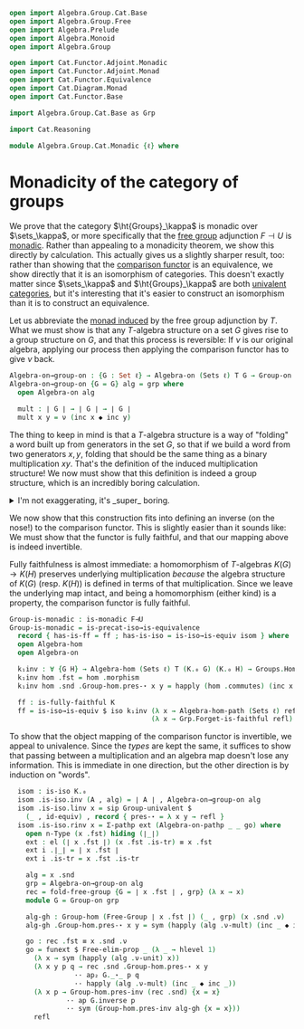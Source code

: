 ```agda
open import Algebra.Group.Cat.Base
open import Algebra.Group.Free
open import Algebra.Prelude
open import Algebra.Monoid
open import Algebra.Group

open import Cat.Functor.Adjoint.Monadic
open import Cat.Functor.Adjoint.Monad
open import Cat.Functor.Equivalence
open import Cat.Diagram.Monad
open import Cat.Functor.Base

import Algebra.Group.Cat.Base as Grp

import Cat.Reasoning

module Algebra.Group.Cat.Monadic {ℓ} where
```

<!--
```agda
private
  F : Functor (Sets ℓ) (Groups ℓ)
  F = universal-maps→L (Grp.Forget {ℓ = ℓ}) Free-universal-maps

  F⊣U : F ⊣ _
  F⊣U = universal-maps→L⊣R (Grp.Forget {ℓ = ℓ}) Free-universal-maps

  K = Comparison F⊣U

  T : Monad (Sets ℓ)
  T = Adjunction→Monad F⊣U
  module F = Functor F
  module T = Monad T
  module K = Functor K
  module Sets^T = Cat.Reasoning (Eilenberg-Moore (Sets ℓ) T)
```
-->

# Monadicity of the category of groups

We prove that the category $\ht{Groups}_\kappa$ is monadic over
$\sets_\kappa$, or more specifically that the [free group] adjunction $F
\dashv U$ is [monadic]. Rather than appealing to a monadicity theorem,
we show this directly by calculation. This actually gives us a slightly
sharper result, too: rather than showing that the [comparison functor]
is an equivalence, we show directly that it is an isomorphism of
categories. This doesn't exactly matter since $\sets_\kappa$ and
$\ht{Groups}_\kappa$ are both [univalent categories], but it's interesting
that it's easier to construct an isomorphism than it is to construct an
equivalence.

[free group]: Algebra.Group.Free.html
[monadic]: Cat.Functor.Adjoint.Monadic.html
[comparison functor]: Cat.Functor.Adjoint.Monadic.html#Comparison
[univalent categories]: Cat.Univalent.html

Let us abbreviate the [monad induced] by the free group adjunction by
$T$. What we must show is that any $T$-algebra structure on a set $G$
gives rise to a group structure on $G$, and that this process is
reversible: If $\nu$ is our original algebra, applying our process then
applying the comparison functor has to give $\nu$ back.

[monad induced]: Cat.Functor.Adjoint.Monad.html

```agda
Algebra-on→group-on : {G : Set ℓ} → Algebra-on (Sets ℓ) T G → Group-on ∣ G ∣
Algebra-on→group-on {G = G} alg = grp where
  open Algebra-on alg

  mult : ∣ G ∣ → ∣ G ∣ → ∣ G ∣
  mult x y = ν (inc x ◆ inc y)
```

The thing to keep in mind is that a $T$-algebra structure is a way of
"folding" a word built up from generators in the set $G$, so that if we
build a word from two generators $x, y$, folding that should be the same
thing as a binary multiplication $xy$. That's the definition of the
induced multiplication structure! We now must show that this definition
is indeed a group structure, which is an incredibly boring calculation.

<details>
<summary>I'm not exaggerating, it's _super_ boring.</summary>

```agda
  abstract
    assoc : ∀ x y z → mult (mult x y) z ≡ mult x (mult y z)
    assoc x y z =
      ν (inc (ν (inc x ◆ inc y)) ◆ inc z)                ≡⟨ (λ i → ν (inc (ν (inc x ◆ inc y)) ◆ inc (ν-unit (~ i) z))) ⟩
      ν (inc (ν (inc x ◆ inc y)) ◆ inc (ν (inc z)))      ≡⟨ happly ν-mult (inc _ ◆ inc _) ⟩
      ν (T.mult.η G (inc (inc x ◆ inc y) ◆ inc (inc z))) ≡⟨ ap ν (f-assoc _ _ _) ⟩
      ν (T.mult.η G (inc (inc x) ◆ inc (inc y ◆ inc z))) ≡˘⟨ happly ν-mult (inc _ ◆ inc _) ⟩
      ν (inc (ν (inc x)) ◆ inc (ν (inc y ◆ inc z)))      ≡⟨ (λ i → ν (inc (ν-unit i x) ◆ inc (ν (inc y ◆ inc z)))) ⟩
      ν (inc x ◆ inc (ν (inc y ◆ inc z)))                ∎

    invl : ∀ x → mult (ν (inv (inc x))) x ≡ ν nil
    invl x =
      ν (inc (ν (inv (inc x))) ◆ inc x)                ≡⟨ (λ i → ν (inc (ν (inv (inc x))) ◆ inc (ν-unit (~ i) x))) ⟩
      ν (inc (ν (inv (inc x))) ◆ inc (ν (inc x)))      ≡⟨ happly ν-mult (inc _ ◆ inc _) ⟩
      ν (T.mult.η G (inc (inv (inc x)) ◆ inc (inc x))) ≡⟨ ap ν (f-invl _) ⟩
      ν (T.mult.η G (inc nil))                         ≡⟨⟩
      ν nil                                            ∎

    invr : ∀ x → mult x (ν (inv (inc x))) ≡ ν nil
    invr x =
      ν (inc x ◆ inc (ν (inv (inc x))))                ≡⟨ (λ i → ν (inc (ν-unit (~ i) x) ◆ inc (ν (inv (inc x))))) ⟩
      ν (inc (ν (inc x)) ◆ inc (ν (inv (inc x))))      ≡⟨ happly ν-mult (inc _ ◆ inc _) ⟩
      ν (T.mult.η G (inc (inc x) ◆ inc (inv (inc x)))) ≡⟨ ap ν (f-invr _) ⟩
      ν (T.mult.η G (inc nil))                         ≡⟨⟩
      ν nil                                            ∎

    idl′ : ∀ x → mult (ν nil) x ≡ x
    idl′ x =
      ν (inc (ν nil) ◆ inc x)            ≡⟨ (λ i → ν (inc (ν nil) ◆ inc (ν-unit (~ i) x))) ⟩
      ν (inc (ν nil) ◆ inc (ν (inc x)))  ≡⟨ happly ν-mult (inc _ ◆ inc _) ⟩
      ν (T.mult.η G (nil ◆ inc (inc x))) ≡⟨ ap ν (f-idl _) ⟩
      ν (inc x)                          ≡⟨ happly ν-unit x ⟩
      x                                  ∎

  grp : Group-on ∣ G ∣
  grp .Group-on._⋆_ = mult
  grp .Group-on.has-is-group = to-group-on fg .Group-on.has-is-group where
    fg : make-group ∣ G ∣
    fg .make-group.group-is-set = G .is-tr
    fg .make-group.unit = ν nil
    fg .make-group.mul = mult
    fg .make-group.inv x = ν (inv (inc x))
    fg .make-group.assoc = assoc
    fg .make-group.invl = invl
    fg .make-group.invr = invr
    fg .make-group.idl = idl′
```
</details>

We now show that this construction fits into defining an inverse (on the
nose!) to the comparison functor. This is slightly easier than it sounds
like: We must show that the functor is fully faithful, and that our
mapping above is indeed invertible.

Fully faithfulness is almost immediate: a homomorphism of $T$-algebras
$K(G) \to K(H)$ preserves underlying multiplication _because_ the
algebra structure of $K(G)$ (resp. $K(H)$) is defined in terms of that
multiplication. Since we leave the underlying map intact, and being a
homomorphism (either kind) is a property, the comparison functor is
fully faithful.

```agda
Group-is-monadic : is-monadic F⊣U
Group-is-monadic = is-precat-iso→is-equivalence
  record { has-is-ff = ff ; has-is-iso = is-iso→is-equiv isom } where
  open Algebra-hom
  open Algebra-on

  k₁inv : ∀ {G H} → Algebra-hom (Sets ℓ) T (K.₀ G) (K.₀ H) → Groups.Hom G H
  k₁inv hom .fst = hom .morphism
  k₁inv hom .snd .Group-hom.pres-⋆ x y = happly (hom .commutes) (inc x ◆ inc y)

  ff : is-fully-faithful K
  ff = is-iso→is-equiv $ iso k₁inv (λ x → Algebra-hom-path (Sets ℓ) refl)
                                   (λ x → Grp.Forget-is-faithful refl)
```

To show that the object mapping of the comparison functor is invertible,
we appeal to univalence. Since the _types_ are kept the same, it
suffices to show that passing between a multiplication and an algebra
map doesn't lose any information. This is immediate in one direction,
but the other direction is by induction on "words".

```agda
  isom : is-iso K.₀
  isom .is-iso.inv (A , alg) = ∣ A ∣ , Algebra-on→group-on alg
  isom .is-iso.linv x = sip Group-univalent $
    (_ , id-equiv) , record { pres-⋆ = λ x y → refl }
  isom .is-iso.rinv x = Σ-pathp ext (Algebra-on-pathp _ _ go) where
    open n-Type (x .fst) hiding (∣_∣)
    ext : el (∣ x .fst ∣) (x .fst .is-tr) ≡ x .fst
    ext i .∣_∣ = ∣ x .fst ∣
    ext i .is-tr = x .fst .is-tr

    alg = x .snd
    grp = Algebra-on→group-on alg
    rec = fold-free-group {G = ∣ x .fst ∣ , grp} (λ x → x)
    module G = Group-on grp

    alg-gh : Group-hom (Free-Group ∣ x .fst ∣) (_ , grp) (x .snd .ν)
    alg-gh .Group-hom.pres-⋆ x y = sym (happly (alg .ν-mult) (inc _ ◆ inc _))

    go : rec .fst ≡ x .snd .ν
    go = funext $ Free-elim-prop _ (λ _ → hlevel 1)
      (λ x → sym (happly (alg .ν-unit) x))
      (λ x y p q → rec .snd .Group-hom.pres-⋆ x y
                ·· ap₂ G._⋆_ p q
                ·· happly (alg .ν-mult) (inc _ ◆ inc _))
      (λ x p → Group-hom.pres-inv (rec .snd) {x = x}
              ·· ap G.inverse p
              ·· sym (Group-hom.pres-inv alg-gh {x = x}))
      refl
```
